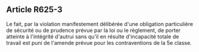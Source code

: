 Article R625-3
----
Le fait, par la violation manifestement délibérée d'une obligation particulière
de sécurité ou de prudence prévue par la loi ou le règlement, de porter atteinte
à l'intégrité d'autrui sans qu'il en résulte d'incapacité totale de travail est
puni de l'amende prévue pour les contraventions de la 5e classe.
